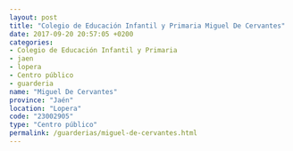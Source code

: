 ```yaml
---
layout: post
title: "Colegio de Educación Infantil y Primaria Miguel De Cervantes"
date: 2017-09-20 20:57:05 +0200
categories:
- Colegio de Educación Infantil y Primaria
- jaen
- lopera
- Centro público
- guarderia
name: "Miguel De Cervantes"
province: "Jaén"
location: "Lopera"
code: "23002905"
type: "Centro público"
permalink: /guarderias/miguel-de-cervantes.html
---
```

